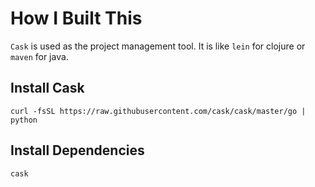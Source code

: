 # How I Built This

`Cask` is used as the project management tool. It is like `lein` for clojure or
`maven` for java.


## Install Cask

```
curl -fsSL https://raw.githubusercontent.com/cask/cask/master/go | python
```

## Install Dependencies

```
cask
```

